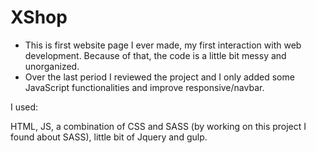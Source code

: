 # XShop

- This is first website page I ever made, my first interaction with web development. Because of that, the code is a little bit messy and unorganized.
- Over the last period I reviewed the project and I only added some JavaScript functionalities and improve responsive/navbar.

I used:

HTML, JS, a combination of CSS and SASS (by working on this project I found about SASS), little bit of Jquery and gulp.
